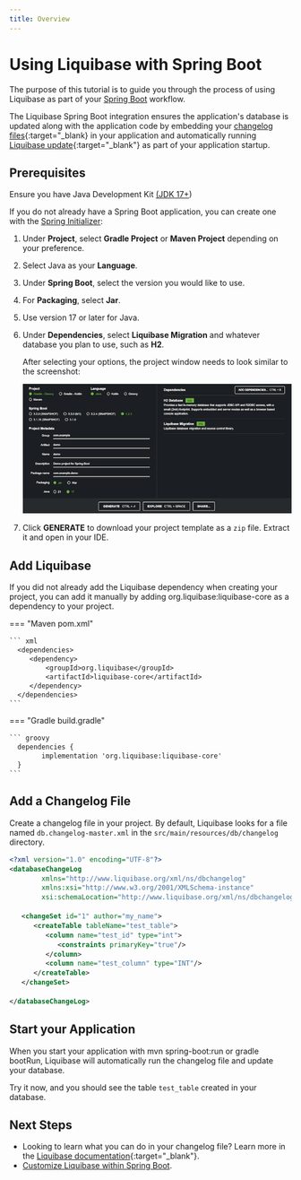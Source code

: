 ```yaml
---
title: Overview
---
```


# Using Liquibase with Spring Boot

The purpose of this tutorial is to guide you through the process of using Liquibase as part of
your [Spring Boot](https://docs.spring.io/spring-boot/docs/current/reference/html/) workflow.

The Liquibase Spring Boot integration ensures the application's database is updated along with the application code by 
embedding your [changelog files](https://docs.liquibase.com/concepts/changelogs/home.html){:target="_blank}
in your application and automatically running [Liquibase update](https://docs.liquibase.com/change-types/update.html){:target="_blank"} 
as part of your application startup.

## Prerequisites

Ensure you have Java Development Kit [(JDK 17+](https://www.oracle.com/java/technologies/javase-downloads.html))

If you do not already have a Spring Boot application, you can create one with
the [Spring Initializer](https://start.spring.io):

1. Under **Project**, select **Gradle Project** or **Maven Project** depending on your preference.
2. Select Java as your **Language**.
3. Under **Spring Boot**, select the version you would like to use.
4. For **Packaging**, select **Jar**.
5. Use version 17 or later for Java.
6. Under **Dependencies**, select **Liquibase Migration** and whatever database you plan to use, such as **H2**.

   After selecting your options, the project window needs to look similar to the screenshot:

   ![springboot project page](springboot.png)

7. Click **GENERATE** to download your project template as a `zip` file. Extract it and open in your IDE.

## Add Liquibase

If you did not already add the Liquibase dependency when creating your project, you can add it manually by adding
org.liquibase:liquibase-core as a dependency to your project.

=== "Maven pom.xml"

    ``` xml
      <dependencies>
         <dependency>
             <groupId>org.liquibase</groupId>
             <artifactId>liquibase-core</artifactId>
         </dependency>
      </dependencies>
    ```

=== "Gradle build.gradle"

    ``` groovy
      dependencies {
            implementation 'org.liquibase:liquibase-core'
      }
    ```

## Add a Changelog File

Create a changelog file in your project. By default, Liquibase looks for a file named `db.changelog-master.xml` in the `src/main/resources/db/changelog` directory.

```xml
<?xml version="1.0" encoding="UTF-8"?>
<databaseChangeLog
        xmlns="http://www.liquibase.org/xml/ns/dbchangelog"
        xmlns:xsi="http://www.w3.org/2001/XMLSchema-instance"
        xsi:schemaLocation="http://www.liquibase.org/xml/ns/dbchangelog http://www.liquibase.org/xml/ns/dbchangelog/dbchangelog-latest.xsd">

   <changeSet id="1" author="my_name">
      <createTable tableName="test_table">
         <column name="test_id" type="int">
            <constraints primaryKey="true"/>
         </column>
         <column name="test_column" type="INT"/>
      </createTable>
   </changeSet>

</databaseChangeLog>
```

## Start your Application

When you start your application with mvn spring-boot:run or gradle bootRun, Liquibase will automatically run the changelog file and update your database.

Try it now, and you should see the table `test_table` created in your database.

## Next Steps

- Looking to learn what you can do in your changelog file? Learn more in the [Liquibase documentation](https://docs.liquibase.com/concepts/changelogs/home.html){:target="_blank"}.
- [Customize Liquibase within Spring Boot](configuration.md). 
